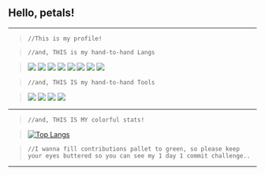 ## Hello, petals!
---

>```//This is my profile!```

>```//and, THIS is my hand-to-hand Langs```

><img src="https://img.shields.io/badge/-000000?style=flat-square&logo=c&logoColor=white"/> <img src="https://img.shields.io/badge/-000000?style=flat-square&logo=C Sharp&logoColor=white"/> <img src="https://img.shields.io/badge/-000000?style=flat-square&logo=python&logoColor=white"/> <img src="https://img.shields.io/badge/-000000?style=flat-square&logo=html5&logoColor=white"/> <img src="https://img.shields.io/badge/-000000?style=flat-square&logo=css3&logoColor=white"/> <img src="https://img.shields.io/badge/-☕️-000000?style=flat-square"/> <a href="https://github.com/SkriptLang/Skript/releases"><img src="https://img.shields.io/badge/-Sk  -000000?style=flat-square"/></a> <img src="https://img.shields.io/badge/-000000?style=flat-square&logo=Git&logoColor=white"/>

>```//and, THIS IS my hand-to-hand Tools```

><img src="https://img.shields.io/badge/-000000?style=flat-square&logo=visualstudiocode&logoColor=white"/> <img src="https://img.shields.io/badge/-000000?style=flat-square&logo=sublimetext&logoColor=white"/> <img src="https://img.shields.io/badge/-000000?style=flat-square&logo=FileZilla&logoColor=white"/> <img src="https://img.shields.io/badge/-000000?style=flat-square&logo=github&logoColor=white"/>
---

>```//and, THIS IS MY colorful stats!```

> [![Top Langs](https://github-readme-stats.vercel.app/api/top-langs/?username=dnjeh&layout=compact&theme=github_dark)](https://github.com/dnjeh/github-readme-stats)

>```//I wanna fill contributions pallet to green, so please keep your eyes buttered so you can see my 1 day 1 commit challenge..```
---

<!-- decoration : https://velog.io/@seondal/Github-Readme-%EA%BE%B8%EB%AF%B8%EA%B8%B0-%EC%B4%9D%EC%A0%95%EB%A6%AC -->
<!-- badges form: https://shields.io/ -->
<!-- icons from : https://simpleicons.org/ -->
